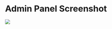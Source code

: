 <h1>Admin Panel Screenshot</h1>
<img src="https://dl.dropboxusercontent.com/s/cyqrkd1hulq1352/Screenshot%202020-01-05%20at%2012.19.32%20AM.png?dl=0">